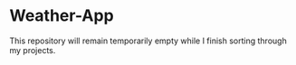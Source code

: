 # Weather-App

This repository will remain temporarily empty while I finish sorting through my projects.
